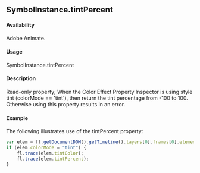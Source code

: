 ## SymbolInstance.tintPercent

#### Availability

Adobe Animate.

#### Usage

SymbolInstance.tintPercent

#### Description

Read-only property; When the Color Effect Property Inspector is using style tint (colorMode == 'tint'), then return the tint percentage from -100 to 100. Otherwise using this property results in an error.

#### Example

The following illustrates use of the tintPercent property:

```javascript
var elem = fl.getDocumentDOM().getTimeline().layers[0].frames[0].elements[0];
if (elem.colorMode = "tint") {
    fl.trace(elem.tintColor);
    fl.trace(elem.tintPercent);
}
```
